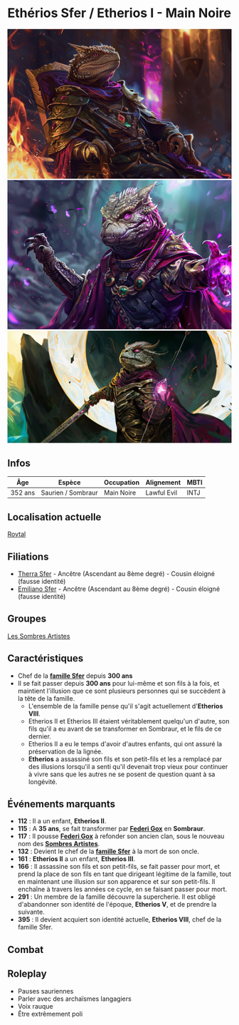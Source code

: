 # Ethérios Sfer / Etherios I - Main Noire
![Etherios Sfer](../../../_images/etherios_2.png)
![Etherios Sfer](../../../_images/etherios.png)
![Etherios Sfer](../../../_images/etherios3.png)

## Infos 
| Âge | Espèce | Occupation | Alignement | MBTI |
| --- | ------ | ---------- | ---------- | ---- |
| 352 ans | Saurien / Sombraur | Main Noire | Lawful Evil | INTJ |

## Localisation actuelle
[Rovtal](../../VILLES/Rovtal.md)

## Filiations
* [Therra Sfer](../BRUMEBOURG/Therra_Sfer.md) - Ancêtre (Ascendant au 8ème degré) - Cousin éloigné (fausse identité)
* [Emiliano Sfer](../DVOLSTI/Emiliano_Sfer.md) - Ancêtre (Ascendant au 8ème degré) - Cousin éloigné (fausse identité)

## Groupes 
[Les Sombres Artistes](../../VILLES/Rovtal.md#les-sombres-artistes)

## Caractéristiques
* Chef de la [**famille Sfer**](../ROVTAL/GROUPES/Famille_Sfer.md) depuis **300 ans**
* Il se fait passer depuis **300 ans** pour lui-même et son fils à la fois, et maintient l'illusion que ce sont plusieurs personnes qui se succèdent à la tête de la famille.
    * L'ensemble de la famille pense qu'il s'agit actuellement d'**Etherios VIII**.
    * Etherios II et Etherios III étaient véritablement quelqu'un d'autre, son fils qu'il a eu avant de se transformer en Sombraur, et le fils de ce dernier. 
    * Etherios II a eu le temps d'avoir d'autres enfants, qui ont assuré la préservation de la lignée.
    * **Etherios** a assassiné son fils et son petit-fils et les a remplacé par des illusions lorsqu'il a senti qu'il devenait trop vieux pour continuer à vivre sans que les autres ne se posent de question quant à sa longévité.

## Événements marquants
* **112** : Il a un enfant, **Etherios II**.
* **115** : A **35 ans**, se fait transformer par [**Federi Gox**](./Federi_Gox.md) en **Sombraur**.
* **117** : Il pousse [**Federi Gox**](./Federi_Gox.md) à refonder son ancien clan, sous le nouveau nom des [**Sombres Artistes**](../../VILLES/Rovtal.md#les-sombres-artistes).
* **132** : Devient le chef de la [**famille Sfer**](../ROVTAL/GROUPES/Famille_Sfer.md) à la mort de son oncle.
* **161** : **Etherios II** a un enfant, **Etherios III**.
* **166** : Il assassine son fils et son petit-fils, se fait passer pour mort, et prend la place de son fils en tant que dirigeant légitime de la famille, tout en maintenant une illusion sur son apparence et sur son petit-fils. Il enchaîne à travers les années ce cycle, en se faisant passer pour mort.
* **291** : Un membre de la famille découvre la supercherie. Il est obligé d'abandonner son identité de l'époque, **Etherios V**, et de prendre la suivante.
* **395** : Il devient acquiert son identité actuelle, **Etherios VIII**, chef de la famille Sfer.

## Combat


## Roleplay
* Pauses sauriennes
* Parler avec des archaïsmes langagiers
* Voix rauque
* Être extrêmement poli